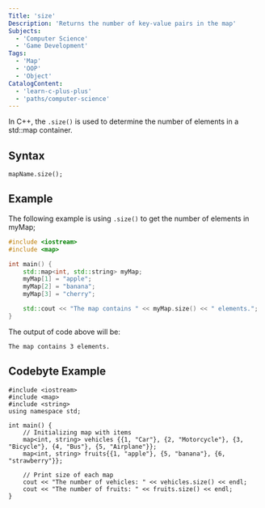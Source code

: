 ```yaml
---
Title: 'size'
Description: 'Returns the number of key-value pairs in the map'
Subjects:
  - 'Computer Science'
  - 'Game Development'
Tags:
  - 'Map'
  - 'OOP'
  - 'Object'
CatalogContent:
  - 'learn-c-plus-plus'
  - 'paths/computer-science'
---
```


In C++, the `.size()` is used to determine the number of elements in a std::map container.

## Syntax

```pseudo
mapName.size();
```

## Example

The following example is using `.size()` to get the number of elements in myMap;

```cpp
#include <iostream>
#include <map>

int main() {
    std::map<int, std::string> myMap;
    myMap[1] = "apple";
    myMap[2] = "banana";
    myMap[3] = "cherry";

    std::cout << "The map contains " << myMap.size() << " elements.";
}
```

The output of code above will be:

```shell
The map contains 3 elements.
```

## Codebyte Example

```codebyte/cpp
#include <iostream>
#include <map>
#include <string>
using namespace std;

int main() {
    // Initializing map with items
    map<int, string> vehicles {{1, "Car"}, {2, "Motorcycle"}, {3, "Bicycle"}, {4, "Bus"}, {5, "Airplane"}};
    map<int, string> fruits{{1, "apple"}, {5, "banana"}, {6, "strawberry"}};

    // Print size of each map
    cout << "The number of vehicles: " << vehicles.size() << endl;
    cout << "The number of fruits: " << fruits.size() << endl;
}
```
